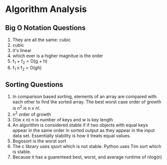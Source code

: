 # Algorithm Analysis

## Big O Notation Questions
1. They are all the same: cubic
2. cubic
3. it's linear
4. which ever is a higher magnitue is the order
5. f<sub>1</sub> + f<sub>2</sub> = O(g + h)
6. f<sub>1</sub> x f<sub>2</sub> = O(gh)

## Sorting Questions
1. In comparison based sorting, elements of an array are compared with each other to find the sorted array. The best worst case order of growth is n<sup>2</sup>.is n x n!.
2. n<sup>2</sup> order of growth
3. O(w x n) n is number of keys and w is key length
4. An algorithm is considered stable if if two objects with equal keys appear in the same order in sorted output as they appear in the input data set. Essentially stability is how it treats equal values.
5. Bogosort is the worst sort
6. The c library uses qsort which is not stable. Python uses Tim sort which is stable.
7. Because it has a guarenteed best, worst, and average runtime of nlog(n)
